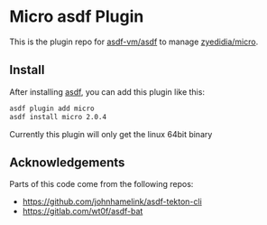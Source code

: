 # Micro asdf Plugin
This is the plugin repo for [asdf-vm/asdf](https://github.com/asdf-vm/asdf.git) to manage [zyedidia/micro](https://github.com/zyedidia/micro.git).

## Install

After installing [asdf](https://github.com/asdf-vm/asdf),
you can add this plugin like this:

```bash
asdf plugin add micro
asdf install micro 2.0.4
```

Currently this plugin will only get the linux 64bit binary

## Acknowledgements
Parts of this code come from the following repos:
* https://github.com/johnhamelink/asdf-tekton-cli
* https://gitlab.com/wt0f/asdf-bat
